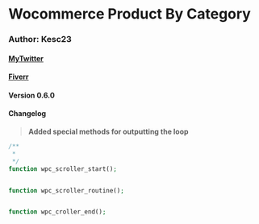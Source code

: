 # Wocommerce Product By Category #

### Author: Kesc23 ###

#### [MyTwitter](https://twitter.com/kesc23) ####
#### [Fiverr](https://fiverr.com/kesc23) ####

#### Version 0.6.0 ####
#### Changelog ####

> **Added special methods for outputting the loop**

```Php
/**
 *
 */
function wpc_scroller_start();


function wpc_scroller_routine();


function wpc_croller_end();
```
